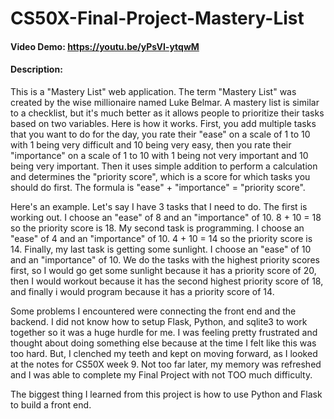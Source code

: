 # CS50X-Final-Project-Mastery-List

#### Video Demo:  <https://youtu.be/yPsVI-ytqwM>

#### Description:
This is a "Mastery List" web application. The term "Mastery List" was created by the wise millionaire named Luke Belmar. A mastery list is similar to a checklist, but it's much better as it allows people to prioritize their tasks based on two variables. Here is how it works. First, you add multiple tasks that you want to do for the day, you rate their "ease" on a scale of 1 to 10 with 1 being very difficult and 10 being very easy, then you rate their "importance" on a scale of 1 to 10 with 1 being not very important and 10 being very important. Then it uses simple addition to perform a calculation and determines the "priority score", which is a score for which tasks you should do first. The formula is "ease" + "importance" = "priority score".

Here's an example. Let's say I have 3 tasks that I need to do. The first is working out. I choose an "ease" of 8 and an "importance" of 10. 8 + 10 = 18 so the priority score is 18. My second task is programming. I choose an "ease" of 4 and an "importance" of 10. 4 + 10 = 14 so the priority score is 14. Finally, my last task is getting some sunlight. I choose an "ease" of 10 and an "importance" of 10.  We do the tasks with the highest priority scores first, so I would go get some sunlight because it has a priority score of 20, then I would workout because it has the second highest priority score of 18, and finally i would program because it has a priority score of 14.

Some problems I encountered were connecting the front end and the backend. I did not know how to setup Flask, Python, and sqlite3 to work together so it was a huge hurdle for me. I was feeling pretty frustrated and thought about doing something else because at the time I felt like this was too hard. But, I clenched my teeth and kept on moving forward, as I looked at the notes for CS50X week 9. Not too far later, my memory was refreshed and I was able to complete my Final Project with not TOO much difficulty.

The biggest thing I learned from this project is how to use Python and Flask to build a front end.
